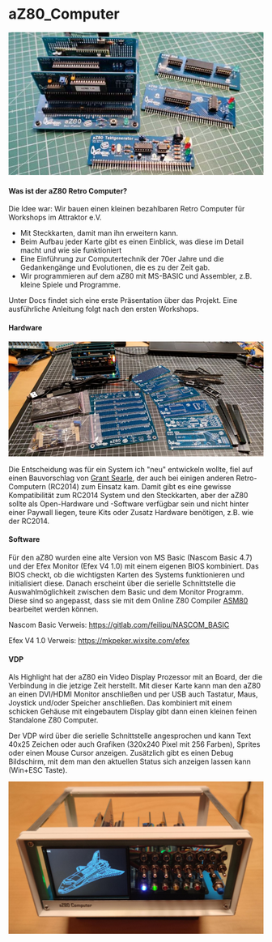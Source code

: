 # aZ80_Computer

<img width="640px" src="./Docs/aZ80_System.jpg" alt="Das aZ80 System" />

#### Was ist der aZ80 Retro Computer?

Die Idee war: Wir bauen einen kleinen bezahlbaren Retro Computer für Workshops im Attraktor e.V.

 - Mit Steckkarten, damit man ihn erweitern kann. 
 - Beim Aufbau jeder Karte gibt es einen Einblick, was diese im Detail macht und wie sie funktioniert
 - Eine Einführung zur Computertechnik der 70er Jahre und die Gedankengänge und Evolutionen, die es zu der Zeit gab.
 - Wir programmieren auf dem aZ80 mit MS-BASIC und Assembler, z.B. kleine Spiele und Programme.

Unter Docs findet sich eine erste Präsentation über das Projekt. Eine ausführliche Anleitung folgt nach den ersten Workshops.

#### Hardware

<img width="640px" src="./Docs/aZ80_Boardset.jpg" alt="Die aZ80 Boards" />

Die Entscheidung was für ein System ich "neu" entwickeln wollte, fiel auf einen Bauvorschlag von <a href="http://searle.wales/">Grant Searle</a>, 
der auch bei einigen anderen Retro-Computern (RC2014) zum Einsatz kam. Damit gibt es eine gewisse 
Kompatibilität zum RC2014 System und den Steckkarten, aber der aZ80 sollte als Open-Hardware und -Software verfügbar 
sein und nicht hinter einer Paywall liegen, teure Kits oder Zusatz Hardware benötigen, z.B. wie der RC2014.

#### Software

Für den aZ80 wurden eine alte Version von MS Basic (Nascom Basic 4.7) und der Efex Monitor (Efex V4 1.0) mit einem eigenen BIOS kombiniert.
Das BIOS checkt, ob die wichtigsten Karten des Systems funktionieren und initialisiert diese. Danach erscheint über die serielle Schnittstelle
die Auswahlmöglichkeit zwischen dem Basic und dem Monitor Programm. Diese sind so angepasst, dass sie mit dem 
Online Z80 Compiler <a href="https://www.asm80.com/">ASM80</a> bearbeitet werden können.

Nascom Basic Verweis: <a href="https://gitlab.com/feilipu/NASCOM_BASIC"> https://gitlab.com/feilipu/NASCOM_BASIC </a>

Efex V4 1.0 Verweis: <a href="https://mkpeker.wixsite.com/efex"> https://mkpeker.wixsite.com/efex </a>

#### VDP

Als Highlight hat der aZ80 ein Video Display Prozessor mit an Board, der die Verbindung in die jetzige Zeit herstellt. Mit dieser Karte kann man den aZ80
an einen DVI/HDMI Monitor anschließen und per USB auch Tastatur, Maus, Joystick und/oder Speicher anschließen. Das kombiniert mit einem schicken Gehäuse
mit eingebautem Display gibt dann einen kleinen feinen Standalone Z80 Computer.

Der VDP wird über die serielle Schnittstelle angesprochen und kann Text 40x25 Zeichen oder auch Grafiken (320x240 Pixel mit 256 Farben), Sprites oder 
einen Mouse Cursor anzeigen. Zusätzlich gibt es einen Debug Bildschirm, mit dem man den aktuellen Status sich anzeigen lassen kann (Win+ESC Taste).

<img width="640px" src="./Docs/aZ80_VDP.jpg" alt="Die aZ80 VDP" />
